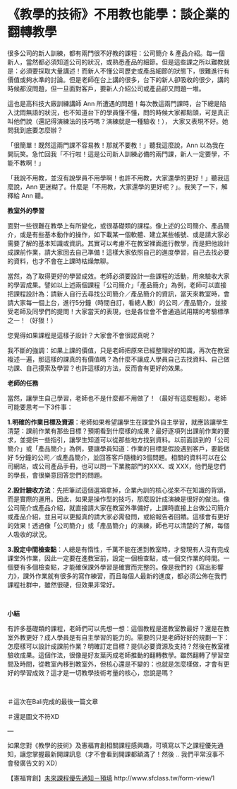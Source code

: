 # 《教學的技術》不用教也能學：談企業的翻轉教學 

<p>很多公司的新人訓練，都有兩門很不好教的課程：公司簡介 &amp; 產品介紹。每一個新人，當然都必須知道公司的狀況，或熟悉產品的細節。但是這些課之所以難教就是：必須要採取大量講述！而新人不懂公司歷史或產品細節的狀態下，很難進行有價值或夠水準的討論。但是老師在台上講的很多，台下的新人卻吸收的很少，講的時候都沒問題，但一旦面對客戶，要新人介紹公司或產品卻又問題一堆。</p>
<p>這也是高科技大廠訓練講師 Ann 所遭遇的問題！每次教這兩門課時，台下總是陷入沈悶無語的狀況，也不知道台下的學員懂不懂，問的時候大家都點頭，可是真正叫他們說（還記得演練法的技巧嗎？演練就是一種驗收！）， 大家又表現不好。她問我到底要怎麼辦？</p>
<p>「很簡單！既然這兩門課不容易教！那就不要教！」聽我這麼說，Ann 以為我在開玩笑。急忙回我「不行啦！這是公司新人訓練必備的兩門課，新人一定要學，不能不教啊！」</p>
<p>「我說不用教，並沒有說學員不用學啊！也許不用教，大家還學的更好！」聽我這麼說，Ann 更迷糊了。什麼是「不用教，大家還學的更好呢？」。我笑了一下，解釋給 Ann 聽。</p>
<p><strong>教室外的學習</strong></p>
<p>面對一些很難在教學上有所變化，或很基礎類的課程。像上述的公司簡介、產品簡介，或是有些基本動作的操作，如下載某一個軟體、建立某些帳號、或是請大家必需要了解的基本知識或資訊。其實可以考慮不在教室裡面進行教學，而是把他設計成課前作業，請大家回去自己準備！這樣大家依照自己的進度學習，自己去找必要的資料，也才不會在上課時枯燥無聊。</p>
<p>當然，為了取得更好的學習成效。老師必須要設計一些課程的活動，用來驗收大家的學習成果。譬如以上述兩個課程「公司簡介」「產品簡介」為例，老師可以直接把課程設計為：請新人自行去尋找公司簡介／產品簡介的資訊，當天來教室時，會請大家每一個上台，進行5分鐘（時間自訂，看總人數）的公司／產品簡介，並接受老師及同學們的提問！大家當天的表現，也是各位會不會通過試用期的考驗標準之一！（好狠！）</p>
<p>您覺得如果課程是這樣子設計？大家會不會很認真呢？</p>
<p>我不斷的強調：如果上課的價值，只是老師把原來已經整理好的知識，再次在教室複述一遍，那這樣的課真的有價值嗎？為什麼不讓成人學員自己去找資料、自己做功課、自己摸索及學習？也許這樣的方法，反而會有更好的效果。</p>
<p><strong>老師的任務</strong></p>
<p>當然，讓學生自己學習，老師也不是什麼都不用做了！（最好有這麼輕鬆）。老師可能要思考一下3件事：</p>
<p><strong>1.</strong><strong>明確的作業目標及資源</strong>：老師如果希望讓學生在課堂外自主學習，就應該讓學生清楚：課前作業有那些目標？預期看到什麼樣的成果？最好逐項列出課前作業的要求，並提供一些指引，讓學生知道可以從那些地方找到資料。以前面談到的「公司簡介」或「產品簡介」為例，要讓學員知道：作業的目標是假設遇到客戶，要能做好 5分鐘的公司／或產品簡介，並回答客戶隨機的3個問題。相關的資料可以在公司網站，或公司產品手冊，也可以問一下業務部門的XXX、或 XXX，他們是您們的學長，會很樂意回答您們的問題。</p>
<p><strong>2.</strong><strong>設計驗收方法</strong>：先把筆試這個選項拿掉，企業內訓的核心從來不在知識的背頌，而是實際的運用。因此，如果是操作型的技巧，那麼設計成演練是很好的做法。像公司簡介或產品介紹，就直接請大家在教室外準備好，上課時直接上台做公司簡介或產品介紹，並且可以更擬真的請大家必需發問，或給報告者回饋。這樣會有更好的效果！透過像「公司簡介」或「產品簡介」的演練，師也可以清楚的了解，每個人吸收的狀況。</p>
<p><strong>3.</strong><strong>設定中間檢查點</strong>：人總是有惰性，千萬不能在進到教室時，才發現有人沒有完成課堂外作業，因此一定要在進教室前，設定一個檢查點，或一個交作業的時間。一個要有多個檢查點，才能確保課外學習是確實而完整的。像是我們的《寫出影響力》，課外作業就有很多的寫作練習，而且每個人最新的進度，都必須公佈在我們課程社群中，雖然很硬，但效果非常好。</p>
<p> </p>
<p><strong>小結</strong></p>
<p>有許多基礎類的課程，老師們可以先想一想：這個教程是進教室教最好？還是在教室外教更好？成人學員是有自主學習的能力的。需要的只是老師好好的規劃一下：怎麼樣可以設計成課前作業？明確訂定目標？提供必要資源及支持？然後在教室裡驗收成果。這個作法，很像是好友葉丙成老師推動的翻轉教學。雖然翻轉了學習空間及時間，從教室內移到教室外，但核心還是不變的：也就是怎麼樣做，才會有更好的學習成效？這才是一切教學技術考量的核心，您說是嗎？</p>
<p> </p>
<p>＃這次在Bali完成的最後一篇文章</p>
<p>＃還是圖文不符XD</p>
<p>—</p>
<p>如果您對《教學的技術》及憲福育創相關課程感興趣，可填寫以下之課程優先通知，讓您掌握最新開課訊息（才不會看到開課都額滿了！然後 .. 我們平常沒事不會發廣告文的 XD）</p>
<p>【憲福育創】<a href="http://www.sfclass.tw/form-view/1">未來課程優先通知－預填</a> http://www.sfclass.tw/form-view/1</p>